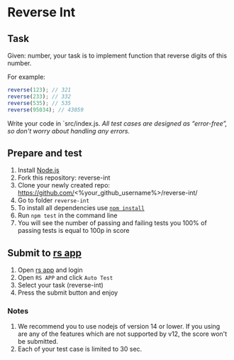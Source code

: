 # Reverse Int

## Task

Given: number, your task is to implement function that reverse digits of this number.

For example:

```js
reverse(123); // 321
reverse(233); // 332
reverse(535); // 535
reverse(95034); // 43059
```

Write your code in `src/index.js.
_All test cases are designed as “error-free”, so don't worry about handling any errors._

## Prepare and test

1. Install [Node.js](https://nodejs.org/en/download/)
2. Fork this repository: reverse-int
3. Clone your newly created repo: https://github.com/<%your_github_username%>/reverse-int/
4. Go to folder `reverse-int`
5. To install all dependencies use [`npm install`](https://docs.npmjs.com/cli/install)
6. Run `npm test` in the command line
7. You will see the number of passing and failing tests you 100% of passing tests is equal to 100p in score

## Submit to [rs app](https://app.rs.school)

1. Open [rs app](https://app.rs.school) and login
2. Open `RS APP` and click `Auto Test`
3. Select your task (reverse-int)
4. Press the submit button and enjoy

### Notes

1. We recommend you to use nodejs of version 14 or lower. If you using are any of the features which are not supported by v12, the score won't be submitted.
2. Each of your test case is limited to 30 sec.
